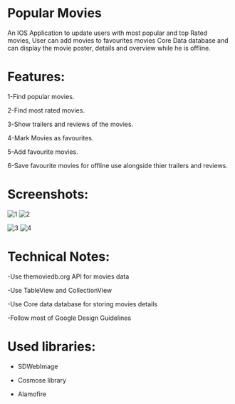 # Popular Movies
An IOS Application to update users with most popular and top Rated movies, 
User can add movies to favourites movies Core Data database and can display the movie poster, details and overview while he is offline.

# Features: 

1-Find popular movies.

2-Find most rated movies.

3-Show trailers and reviews of the movies.

4-Mark Movies as favourites.

5-Add favourite movies.

6-Save favourite movies for offline use alongside thier trailers and reviews.

# Screenshots:

![1](https://user-images.githubusercontent.com/23015521/56775598-967eaa80-677c-11e9-90b3-93613cc5fbea.png) 
![2](https://user-images.githubusercontent.com/23015521/56775610-ac8c6b00-677c-11e9-99ec-6caadb12e429.png)
  
![3](https://user-images.githubusercontent.com/23015521/56775619-b7df9680-677c-11e9-81f6-8ecb83a304ff.png)
![4](https://user-images.githubusercontent.com/23015521/56775629-c0d06800-677c-11e9-924a-e1d1d82197f3.png)

# Technical Notes: 

-Use themoviedb.org API for movies data

-Use TableView and CollectionView

-Use Core data database for storing movies details

-Follow most of Google Design Guidelines

# Used libraries:

- SDWebImage 

- Cosmose library

- Alamofire

